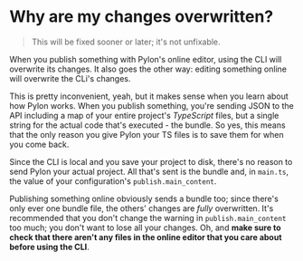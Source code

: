 # Why are my changes overwritten?

> This will be fixed sooner or later; it's not unfixable.

When you publish something with Pylon's online editor, using the CLI will overwrite its changes. It also goes the other way: editing something online will overwrite the CLi's changes.

This is pretty inconvenient, yeah, but it makes sense when you learn about how Pylon works. When you publish something, you're sending JSON to the API including a map of your entire project's _TypeScript_ files, but a single string for the actual code that's executed - the bundle. So yes, this means that the only reason you give Pylon your TS files is to save them for when you come back.

Since the CLI is local and you save your project to disk, there's no reason to send Pylon your actual project. All that's sent is the bundle and, in `main.ts`, the value of your configuration's `publish.main_content`.

Publishing something online obviously sends a bundle too; since there's only ever one bundle file, the others' changes are _fully_ overwritten. It's recommended that you don't change the warning in `publish.main_content` too much; you don't want to lose all your changes. Oh, and **make sure to check that there aren't any files in the online editor that you care about before using the CLI**.
